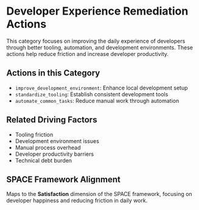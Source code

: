 # Developer Experience Remediation Actions

This category focuses on improving the daily experience of developers through better tooling, automation, and development environments. These actions help reduce friction and increase developer productivity.

## Actions in this Category
- `improve_development_environment`: Enhance local development setup
- `standardize_tooling`: Establish consistent development tools
- `automate_common_tasks`: Reduce manual work through automation

## Related Driving Factors
- Tooling friction
- Development environment issues
- Manual process overhead
- Developer productivity barriers
- Technical debt burden

## SPACE Framework Alignment
Maps to the **Satisfaction** dimension of the SPACE framework, focusing on developer happiness and reducing friction in daily work. 